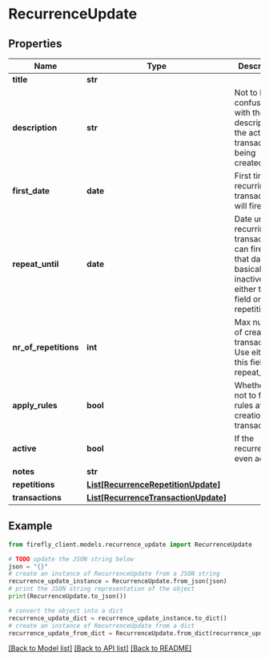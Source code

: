 # RecurrenceUpdate


## Properties

Name | Type | Description | Notes
------------ | ------------- | ------------- | -------------
**title** | **str** |  | [optional] 
**description** | **str** | Not to be confused with the description of the actual transaction(s) being created. | [optional] 
**first_date** | **date** | First time the recurring transaction will fire. | [optional] 
**repeat_until** | **date** | Date until the recurring transaction can fire. After that date, it&#39;s basically inactive. Use either this field or repetitions. | [optional] 
**nr_of_repetitions** | **int** | Max number of created transactions. Use either this field or repeat_until. | [optional] 
**apply_rules** | **bool** | Whether or not to fire the rules after the creation of a transaction. | [optional] 
**active** | **bool** | If the recurrence is even active. | [optional] 
**notes** | **str** |  | [optional] 
**repetitions** | [**List[RecurrenceRepetitionUpdate]**](RecurrenceRepetitionUpdate.md) |  | [optional] 
**transactions** | [**List[RecurrenceTransactionUpdate]**](RecurrenceTransactionUpdate.md) |  | [optional] 

## Example

```python
from firefly_client.models.recurrence_update import RecurrenceUpdate

# TODO update the JSON string below
json = "{}"
# create an instance of RecurrenceUpdate from a JSON string
recurrence_update_instance = RecurrenceUpdate.from_json(json)
# print the JSON string representation of the object
print(RecurrenceUpdate.to_json())

# convert the object into a dict
recurrence_update_dict = recurrence_update_instance.to_dict()
# create an instance of RecurrenceUpdate from a dict
recurrence_update_from_dict = RecurrenceUpdate.from_dict(recurrence_update_dict)
```
[[Back to Model list]](../README.md#documentation-for-models) [[Back to API list]](../README.md#documentation-for-api-endpoints) [[Back to README]](../README.md)



